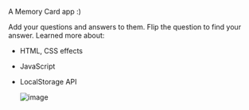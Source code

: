 A Memory Card app :)

Add your questions and answers to them. Flip the question to find your answer. 
Learned more about:
- HTML, CSS effects
- JavaScript
- LocalStorage API

  ![image](https://github.com/danutdotrar/memory-cards/assets/73365022/f59af82f-3ac9-4a3f-a9e3-98966b56064d)
